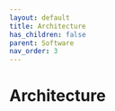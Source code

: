 ```yaml
---
layout: default
title: Architecture
has_children: false
parent: Software
nav_order: 3
---
```


# Architecture